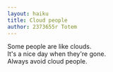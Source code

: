 ```yaml
---
layout: haiku
title: Cloud people
author: 2373655r Totem
---
```


Some people are like clouds. <br>
It's a nice day when they're gone. <br>
Always avoid cloud people. <br>